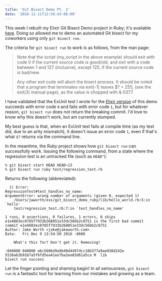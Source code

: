 ```yaml
---
title: 'Git Bisect Demo Pt. 2'
date: '2016-12-11T12:58:43-06:00'
---
```


This week I rebuilt my Elixir Git Bisect Demo project in Ruby; it's available [here](https://github.com/jwworth/git_bisect_demo_ruby). Doing so allowed me to demo an automated Git bisect for my coworkers using only `git bisect run`.

The criteria for `git bisect run` to work is as follows, from the man page:

> Note that the script (my_script in the above example) should exit with code 0 if the current source code is good/old, and exit with a code between 1 and 127 (inclusive), except
> 125, if the current source code is bad/new.
>
> Any other exit code will abort the bisect process. It should be noted that a program that terminates via exit(-1) leaves $? = 255, (see the exit(3) manual page), as the value is chopped with & 0377.

I have validated that the ExUnit test I wrote for the [Elixir version](https://github.com/jwworth/git_bisect_demo) of this demo succeeds with error code `0` and fails with error code `1`, but for whatever reason, `git bisect run` does not return the breaking commit. I'd love to know why this doesn't work, but am currently stumped.

My best guess is that, when an ExUnit test fails at compile time (as my test did, due to an arity mismatch), it doesn't issue an error code `1`, even if that's what `$?` returns via the command line.

In the meantime, the Ruby project shows how `git bisect run` can successfully work. Issuing the following command, from a state where the regression test is an untracked file (such as `HEAD^`):

```
% git bisect start HEAD HEAD~13
% git bisect run ruby test/regression_test.rb
```

Returns the following (abbreviated):

```
  1) Error:
RegressionTest#test_handles_no_name:
ArgumentError: wrong number of arguments (given 0, expected 1)
    /Users/jwworth/oss/git_bisect_demo_ruby/lib/hello_world.rb:5:in `hello'
    test/regression_test.rb:7:in `test_handles_no_name'

1 runs, 0 assertions, 0 failures, 1 errors, 0 skips
e1e4883ec0785f7933b268051e33dc56bb2c8751 is the first bad commit
commit e1e4883ec0785f7933b268051e33dc56bb2c8751
Author: Jake Worth <jake@jakeworth.com>
Date:   Fri Dec 9 13:54:50 2016 -0600

    What's this for? Don't get it. Removing!

:040000 040000 e6c5606d9a9b40d4497dcc10b377a9ae038d242e 5538a62b9167a5f6fd5ea41ee7ba2ee83d61a5ca M	lib
bisect run success
```

Let the finger pointing and shaming begin! In all seriousness, `git bisect run` is a fantastic tool for learning from our mistakes and growing as a team.